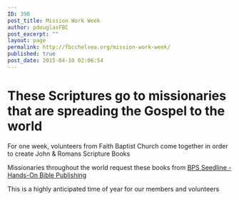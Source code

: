 ```yaml
---
ID: 390
post_title: Mission Work Week
author: pdouglasFBC
post_excerpt: ""
layout: page
permalink: http://fbcchelsea.org/mission-work-week/
published: true
post_date: 2015-04-10 02:06:54
---
```

<h1>These Scriptures go to missionaries that are spreading the Gospel to the world</h1>
<p>For one week, volunteers from Faith Baptist Church come together in order to create John & Romans Scripture Books</p>
<p>Missionaries throughout the world request these books from <a href="http://www.bpsseedline.org/" tile="Bearing Precious Seed Website" target="_blank" >BPS Seedline - Hands-On Bible Publishing</a></p>
<p>This is a highly anticipated time of year for our members and volunteers</p>